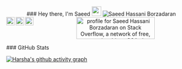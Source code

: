 
<br/>
<p align="center">
  ### Hey there, I'm Saeed <img src="https://media.giphy.com/media/hvRJCLFzcasrR4ia7z/giphy.gif" width="25px">
  <img src="https://komarev.com/ghpvc/?username=realsaeedhassani" alt="Saeed Hassani Borzadaran" />
<a href="https://stackoverflow.com/users/9422637/saeed"><img src="https://stackoverflow.com/users/flair/9422637.png" width="208" height="58" alt="profile for Saeed Hassani Borzadaran on Stack Overflow, a network of free, community-driven Q&amp;A sites" title="profile for Saeed Hassani Borzadaran on Stack Exchange, a network of free, community-driven Q&amp;A sites" /></a>
<a href="https://stackoverflow.com/users/9422637/saeed">
  <img align="left" alt="Saeed | Stackoverflow" width="22px"  height="22px" src="https://cdn2.iconfinder.com/data/icons/social-icons-color/512/stackoverflow-128.png" />
</a>
<a href="https://twitter.com/borzadaran">
  <img align="left" alt="Saeed | Twitter" width="22px" height="22px"  src="https://raw.githubusercontent.com/peterthehan/peterthehan/master/assets/twitter.svg" />
</a>
<a href="https://www.linkedin.com/in/realsaeedhassani/">
  <img align="left" alt="Saeed | LinkedIN" width="22px" height="22px" src="https://raw.githubusercontent.com/peterthehan/peterthehan/master/assets/linkedin.svg" />
</a>
  </p>
### GitHub Stats

[![Harsha's github activity graph](https://activity-graph.herokuapp.com/graph?username=realsaeedhassani&theme=react-dark)](https://github.com/realsaeedhassani)

